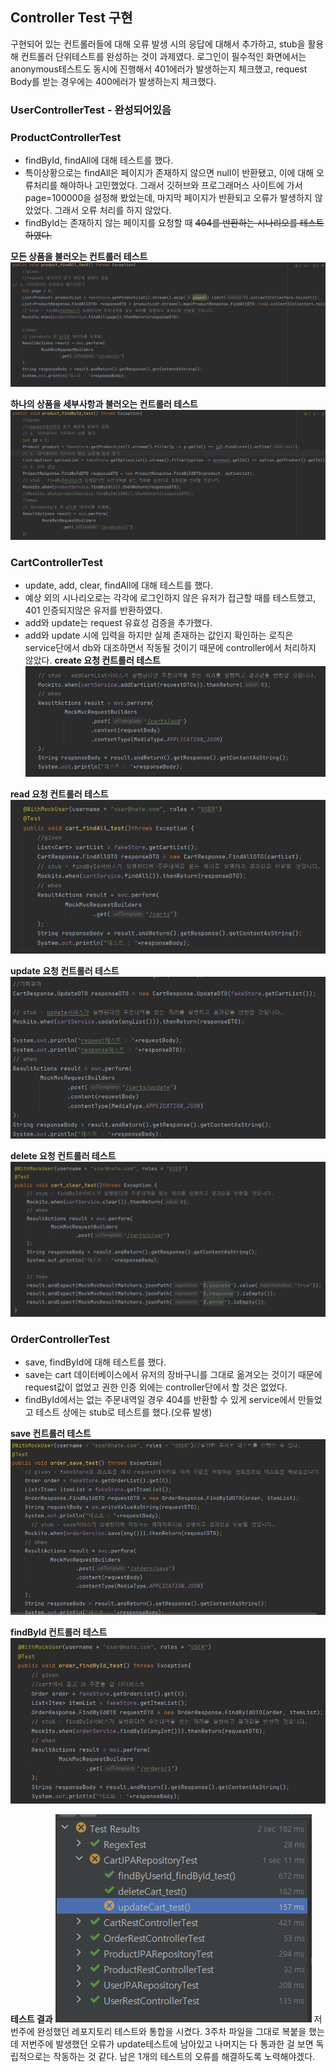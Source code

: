 ## Controller Test 구현

구현되어 있는 컨트롤러들에 대해 오류 발생 시의 응답에 대해서 추가하고, stub을 활용해 컨트롤러 단위테스트를 완성하는 것이 과제였다.
로그인이 필수적인 화면에서는 anonymous테스트도 동시에 진행해서 401에러가 발생하는지 체크했고, request Body를 받는 경우에는 400에러가 발생하는지 체크했다. 

### UserControllerTest - 완성되어있음

### ProductControllerTest

- findById, findAll에 대해 테스트를 했다.
- 특이상황으로는 findAll은 페이지가 존재하지 않으면 null이 반환됐고, 이에 대해 오류처리를 해야하나 고민했었다. 그래서 깃허브와 프로그래머스 사이트에 가서 page=100000을 설정해 봤었는데, 마지막 페이지가 반환되고 오류가 발생하지 않았었다. 그래서 오류 처리를 하지 않았다.
- findById는 존재하지 않는 페이지를 요청할 때 ~~404를 반환하는 시나리오를 테스트하였다.~~

**모든 상품을 불러오는 컨트롤러 테스트**
![findAllTest](image.png)

**하나의 상품을 세부사항과 불러오는 컨트롤러 테스트**
![findByIdTest](image-1.png)

### CartControllerTest

- update, add, clear, findAll에 대해 테스트를 했다.
- 예상 외의 시나리오로는 각각에 로그인하지 않은 유저가 접근할 때를 테스트했고, 401 인증되지않은 유저를 반환하였다.
- add와 update는 request 유효성 검증을 추가했다.
- add와 update 시에 입력을 하지만 실제 존재하는 값인지 확인하는 로직은 service단에서 db와 대조하면서 작동될 것이기 때문에 controller에서 처리하지 않았다.
**create 요청 컨트롤러 테스트**
![addTest](image-3.png)

**read 요청 컨트롤러 테스트**
![findAllTest](image-5.png)

**update 요청 컨트롤러 테스트**
![updateTest](image-2.png)

**delete 요청 컨트롤러 테스트**
![clearTest](image-4.png)

### OrderControllerTest

- save, findById에 대해 테스트를 했다.
- save는 cart 데이터베이스에서 유저의 장바구니를 그대로 옮겨오는 것이기 때문에 request값이 없었고 권한 인증 외에는 controller단에서 할 것은 없었다.
- findById에서는 없는 주문내역일 경우 404를 반환할 수 있게 service에서 만들었고 테스트 상에는 stub로 테스트를 했다.(오류 발생)

**save 컨트롤러 테스트**
![saveTest](image-6.png)

**findById 컨트롤러 테스트**
![findByIdTest](image-7.png)

**테스트 결과**
![AllTestResult](image-8.png)
저번주에 완성했던 레포지토리 테스트와 통합을 시켰다. 3주차 파일을 그대로 복붙을 했는데 저번주에 발생했던 오류가 update테스트에 남아있고 나머지는 다 통과한 걸 보면 독립적으로는 작동하는 것 같다. 남은 1개의 테스트의 오류를 해결하도록 노력해야겠다.
